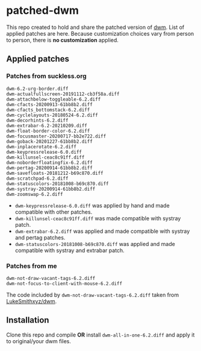 # patched-dwm
This repo created to hold and share the patched version of [dwm](https://dwm.suckless.org). List of applied patches are here. Because customization choices vary from person to person, there is **no customization** applied.

## Applied patches

### Patches from suckless.org
```
dwm-6.2-urg-border.diff
dwm-actualfullscreen-20191112-cb3f58a.diff
dwm-attachbelow-toggleable-6.2.diff
dwm-cfacts-20200913-61bb8b2.diff
dwm-cfacts_bottomstack-6.2.diff
dwm-cyclelayouts-20180524-6.2.diff
dwm-decorhints-6.2.diff
dwm-extrabar-6.2-20210209.diff
dwm-float-border-color-6.2.diff
dwm-focusmaster-20200717-bb2e722.diff
dwm-goback-20201227-61bb8b2.diff
dwm-inplacerotate-6.2.diff
dwm-keypressrelease-6.0.diff
dwm-killunsel-ceac8c91ff.diff
dwm-noborderfloatingfix-6.2.diff
dwm-pertag-20200914-61bb8b2.diff
dwm-savefloats-20181212-b69c870.diff
dwm-scratchpad-6.2.diff
dwm-statuscolors-20181008-b69c870.diff
dwm-systray-20200914-61bb8b2.diff
dwm-zoomswap-6.2.diff
```
- `dwm-keypressrelease-6.0.diff` was applied by hand and made compatible with other patches.
- `dwm-killunsel-ceac8c91ff.diff` was made compatible with systray patch.
- `dwm-extrabar-6.2.diff` was applied and made compatible with systray and pertag patches.
- `dwm-statuscolors-20181008-b69c870.diff` was applied and made compatible with systray and extrabar patch.

### Patches from me
```
dwm-not-draw-vacant-tags-6.2.diff
dwm-not-focus-to-client-with-mouse-6.2.diff
```
The code included by `dwm-not-draw-vacant-tags-6.2.diff` taken from [LukeSmithxyz/dwm](https://github.com/LukeSmithxyz/dwm).

## Installation
Clone this repo and compile **OR** install `dwm-all-in-one-6.2.diff` and apply it to original/your dwm files.
